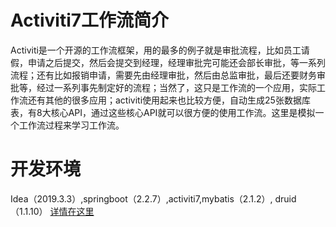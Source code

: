 # Activiti7工作流简介
Activiti是一个开源的工作流框架，用的最多的例子就是审批流程，比如员工请假，申请之后提交，然后会提交到经理，经理审批完可能还会部长审批，等一系列流程；还有比如报销申请，需要先由经理审批，然后由总监审批，最后还要财务审批等，经过一系列事先制定好的流程；当然了，这只是工作流的一个应用，实际工作流还有其他的很多应用；activiti使用起来也比较方便，自动生成25张数据库表，有8大核心API，通过这些核心API就可以很方便的使用工作流。这里是模拟一个工作流过程来学习工作流。
# 开发环境
Idea（2019.3.3）,springboot（2.2.7）,activiti7,mybatis（2.1.2）, druid（1.1.10）
[详情在这里](https://www.cnblogs.com/littleorange7/p/12897389.html)
